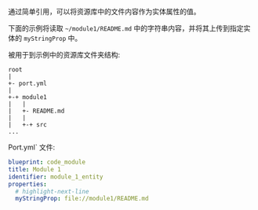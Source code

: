 通过简单引用，可以将资源库中的文件内容作为实体属性的值。

下面的示例将读取 `~/module1/README.md` 中的字符串内容，并将其上传到指定实体的 `myStringProp` 中。

被用于到示例中的资源库文件夹结构: 

```
root
|
+- port.yml
|
+-+ module1
|   |
|   +- README.md
|   |
|   +-+ src
...
```

Port.yml` 文件: 

```yaml showLineNumbers
blueprint: code_module
title: Module 1
identifier: module_1_entity
properties:
  # highlight-next-line
  myStringProp: file://module1/README.md
```